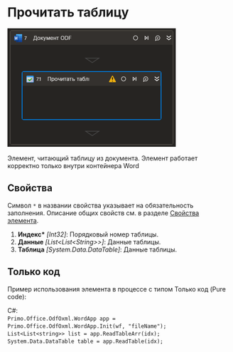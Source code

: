 # Прочитать таблицу

![](../../../../resources/activities/basic/odf/text/Cropped-ReadTable.png)

Элемент, читающий таблицу из документа. Элемент работает корректно только внутри контейнера Word

## Свойства
Символ `*` в названии свойства указывает на обязательность заполнения. Описание общих свойств см. в разделе [Свойства элемента](https://docs.primo-rpa.ru/primo-rpa/primo-studio/process/elements#svoistva-elementa).

1. **Индекс\*** *[Int32]*: Порядковый номер таблицы.
2. **Данные** *[List\<List\<String>>]*: Данные таблицы.
3. **Таблица** *[System.Data.DataTable]*: Данные таблицы.

## Только код
Пример использования элемента в процессе с типом Только код (Pure code):

C#:  
`Primo.Office.OdfOxml.WordApp app = Primo.Office.OdfOxml.WordApp.Init(wf, "fileName");`   
`List<List<string>> list = app.ReadTableArr(idx);`  
`System.Data.DataTable table = app.ReadTable(idx);`
